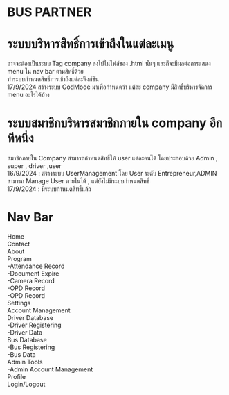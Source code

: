 # BUS PARTNER
# ระบบบริหารสิทธิ์การเข้าถึงในแต่ละเมนู
  อาจจะต้องเป็นระบบ Tag company ลงไปในไฟล์ของ .html นั้นๆ และก็จะมีผลต่อการแสดง menu ใน nav bar ตามสิทธิ์ด้วย <br>
  ทำระบบกำหนดสิทธิ์การเข้าถึงแต่ละฟังก์ชัน <br>
  17/9/2024 สร้างระบบ GodMode มาเพื่อกำหนดว่า แต่ละ company มีสิทธิ์บริหารจัดการ menu อะไรได้บ้าง

# ระบบสมาชิกบริหารสมาชิกภายใน company อีกทีหนึ่ง
  สมาชิกภายใน Company สามารถกำหนดสิทธิ์ให้ user แต่ละคนได้ โดยประกอบด้วย Admin , super , driver ,user <br>
  16/9/2024 : สร้างระบบ UserManagement โดย User ระดับ Entrepreneur,ADMIN สามารถ Manage User ภายในได้ , แต่ยังไม่มีระบบกำหนดสิทธิ์<br>
  17/9/2024 : มีระบบกำหนดสิทธิ์แล้ว

# Nav Bar
Home<br>
Contact<br>
About<br>
Program<br>
-Attendance Record<br>
-Document Expire<br>
-Camera Record<br>
-OPD Record<br>
-OPD Record<br>
Settings<br>
Account Management<br>
Driver Database<br>
-Driver Registering<br>
-Driver Data<br>
Bus Database<br>
-Bus Registering<br>
-Bus Data<br>
Admin Tools<br>
-Admin Account Management<br>
Profile<br>
Login/Logout<br>

# 
